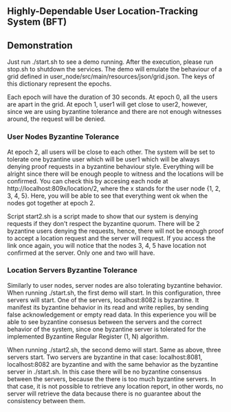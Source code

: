 ## Highly-Dependable User Location-Tracking System (BFT)
## Demonstration

Just run ./start.sh to see a demo running. After the execution, please run stop.sh to shutdown the services. The demo will emulate the behaviour of a grid defined in user_node/src/main/resources/json/grid.json. The keys of this dictionary represent the epochs.

Each epoch will have the duration of 30 seconds. At epoch 0, all the users are apart in the grid. At epoch 1, user1  will get close to user2, however, since we are using byzantine tolerance and there are not enough witnesses around, the request will be denied.

### User Nodes Byzantine Tolerance
At epoch 2, all users will be close to each other. The system will be set to tolerate one byzantine user which will be user1 which will be always denying proof requests in a byzantine behaviour style. Everything will be alright since there will be enough people to witness and the locations will be confirmed. You can check this by accesing each node at http://localhost:809x/location/2, where the x stands for the user node {1, 2, 3, 4, 5}. Here, you will be able to see that everything went ok when the nodes got together at epoch 2.

Script start2.sh is a script made to show that our system is denying requests if they don't respect the byzantine quorum. There will be 2 byzantine users denying the requests, hence, there will not be enough proof to accept a location request and the server will request. If you access the link once again, you will notice that the nodes 3, 4, 5 have location not confirmed at the server. Only one and two will have.


### Location Servers Byzantine Tolerance

Similarly to user nodes, server nodes are also tolerating byzantine behavior. When running ./start.sh, the first demo will start. In this configuration, three servers will start. One of the servers, localhost:8082 is byzantine. It manifest its byzantine behavior in its read and write replies, by sending false acknowledgement or empty read data. In this experience you will be able to see byzantine consesus between the servers and the correct behavior of the system, since one byzantine server is tolerated for the implemented Byzantine Regular Register (1, N) algorithm.

When running ./start2.sh, the second demo will start. Same as above, three servers start. Two servers are byzantine in that case: localhost:8081, localhost:8082 are byzantine and with the same behavior as the byzantine server in ./start.sh. In this case there will be no byzantine consensus between the servers, because the there is too much byzantine servers. In that case, it is not possible to retrieve any location report, in other words, no server will retrieve the data because there is no guarantee about the consistency between them. 
